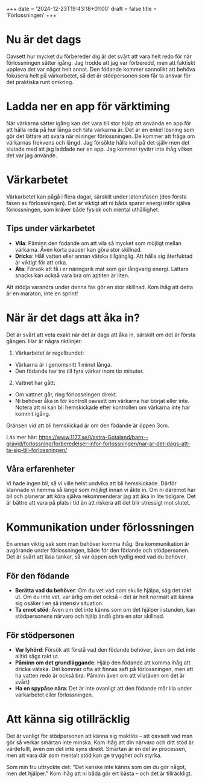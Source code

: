 +++
date = '2024-12-23T19:43:18+01:00'
draft = false
title = 'Förlossningen'
+++

# Nu är det dags
Oavsett hur mycket du förbereder dig är det svårt att vara helt redo för när förlossningen sätter igång. Jag trodde att jag var förberedd, men att faktiskt uppleva det var något helt annat. Den födande kommer sannolikt att behöva fokusera helt på värkarbetet, så det är stödpersonen som får ta ansvar för det praktiska runt omkring.

# Ladda ner en app för värktiming
När värkarna sätter igång kan det vara till stor hjälp att använda en app för att hålla reda på hur långa och täta värkarna är. Det är en enkel lösning som gör det lättare att svara när ni ringer förlossningen. De kommer att fråga om värkarnas frekvens och längd. Jag försökte hålla koll på det själv men det slutade med att jag laddade ner en app. Jag kommer tyvärr inte ihåg vilken det var jag använde.

# Värkarbetet
Värkarbetet kan pågå i flera dagar, särskilt under latensfasen (den första fasen av förlossningen). Det är viktigt att ni båda sparar energi inför själva förlossningen, som kräver både fysisk och mental uthållighet.

## Tips under värkarbetet
 - **Vila**: Påminn den födande om att vila så mycket som möjligt mellan värkarna. Även korta pauser kan göra stor skillnad.
 - **Dricka**: Håll vatten eller annan vätska tillgänglig. Att hålla sig återfuktad är viktigt för att orka.
 - **Äta**: Försök att få i er näringsrik mat som ger långvarig energi. Lättare snacks kan också vara bra om aptiten är liten.

Att stödja varandra under denna fas gör en stor skillnad. Kom ihåg att detta är en maraton, inte en sprint!

# När är det dags att åka in?
Det är svårt att veta exakt när det är dags att åka in, särskilt om det är första gången. Här är några riktlinjer:
1. Värkarbetet är regelbundet:
 - Värkarna är i genomsnitt 1 minut långa.
 - Den födande har tre till fyra värkar inom tio minuter.
2. Vattnet har gått:
 - Om vattnet går, ring förlossningen direkt.
 - Ni behöver åka in för kontroll oavsett om värkarna har börjat eller inte. Notera att ni kan bli hemskickade efter kontrollen om värkarna inte har kommit igång.

Gränsen vid att bli hemskickad är om den födande är öppen 3cm.

Läs mer här:
https://www.1177.se/Vastra-Gotaland/barn--gravid/forlossning/forberedelser-infor-forlossningen/nar-ar-det-dags-att-ta-sig-till-forlossningen/

## Våra erfarenheter
Vi hade ingen bil, så vi ville helst undvika att bli hemskickade. Därför stannade vi hemma så länge som möjligt innan vi åkte in. Om ni däremot har bil och planerar att köra själva rekommenderar jag att åka in lite tidigare. Det är bättre att vara på plats i tid än att riskera att det blir stressigt mot slutet.

# Kommunikation under förlossningen
En annan viktig sak som man behöver komma ihåg. Bra kommunikation är avgörande under förlossningen, både för den födande och stödpersonen. Det är svårt att läsa tankar, så var öppen och tydlig med vad du behöver.

## För den födande
 - **Berätta vad du behöver**: Om du vet vad som skulle hjälpa, säg det rakt ut. Om du inte vet, var ärlig om det också – det är helt normalt att känna sig osäker i en så intensiv situation.
 - **Ta emot stöd**: Även om det inte känns som om det hjälper i stunden, kan stödpersonens närvaro och hjälp ändå göra en stor skillnad.

## För stödpersonen
 - **Var lyhörd**: Försök att förstå vad den födande behöver, även om det inte alltid sägs rakt ut.
 - **Påminn om det grundläggande**: Hjälp den födande att komma ihåg att dricka vätska. Det kommer ofta att finnas saft på förlossningen, men att ha vatten redo är också bra. Påminn även om att vila(även om det är svårt)
 - **Ha en spypåse nära**: Det är inte ovanligt att den födande mår illa under värkarbetet eller förlossningen.

# Att känna sig otillräcklig
Det är vanligt för stödpersonen att känna sig maktlös – att oavsett vad man gör så verkar smärtan inte minska. Kom ihåg att din närvaro och ditt stöd är värdefullt, även om det inte syns direkt. Smärtan är en del av processen, men att vara där som mentalt stöd kan ge trygghet och styrka.

Som min fru uttryckte det: "Det kanske inte känns som om du gör något, men det hjälper." Kom ihåg att ni båda gör ert bästa – och det är tillräckligt.
